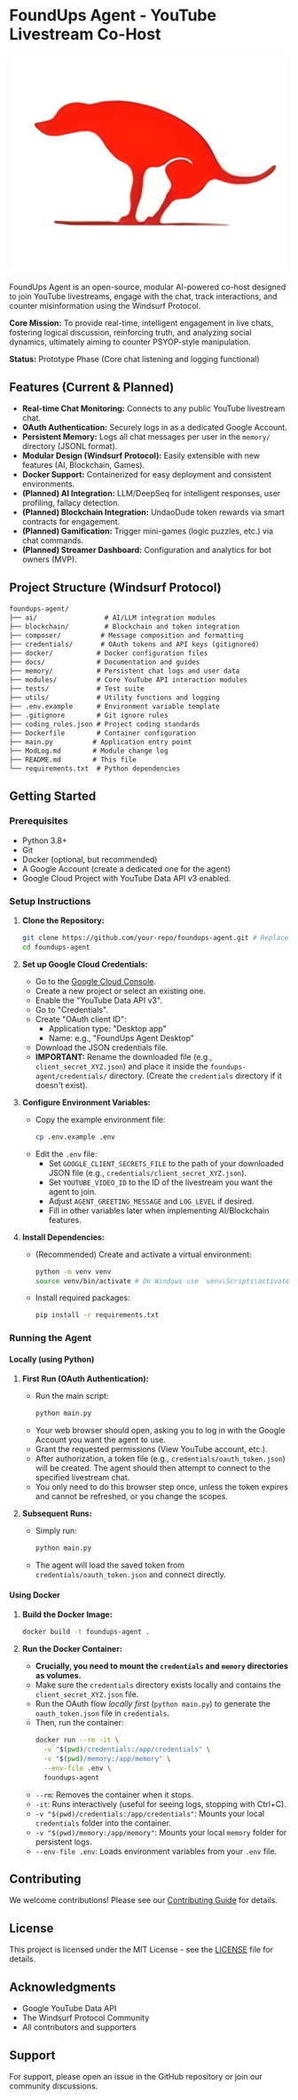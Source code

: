# FoundUps Agent - YouTube Livestream Co-Host

![FoundUps Logo Placeholder](docs/logo.png) <!-- Add a logo later -->

FoundUps Agent is an open-source, modular AI-powered co-host designed to join YouTube livestreams, engage with the chat, track interactions, and counter misinformation using the Windsurf Protocol.

**Core Mission:** To provide real-time, intelligent engagement in live chats, fostering logical discussion, reinforcing truth, and analyzing social dynamics, ultimately aiming to counter PSYOP-style manipulation.

**Status:** Prototype Phase (Core chat listening and logging functional)

## Features (Current & Planned)

*   **Real-time Chat Monitoring:** Connects to any public YouTube livestream chat.
*   **OAuth Authentication:** Securely logs in as a dedicated Google Account.
*   **Persistent Memory:** Logs all chat messages per user in the `memory/` directory (JSONL format).
*   **Modular Design (Windsurf Protocol):** Easily extensible with new features (AI, Blockchain, Games).
*   **Docker Support:** Containerized for easy deployment and consistent environments.
*   **(Planned) AI Integration:** LLM/DeepSeq for intelligent responses, user profiling, fallacy detection.
*   **(Planned) Blockchain Integration:** UndaoDude token rewards via smart contracts for engagement.
*   **(Planned) Gamification:** Trigger mini-games (logic puzzles, etc.) via chat commands.
*   **(Planned) Streamer Dashboard:** Configuration and analytics for bot owners (MVP).

## Project Structure (Windsurf Protocol)

```
foundups-agent/
├── ai/                 # AI/LLM integration modules
├── blockchain/         # Blockchain and token integration
├── composer/          # Message composition and formatting
├── credentials/       # OAuth tokens and API keys (gitignored)
├── docker/           # Docker configuration files
├── docs/             # Documentation and guides
├── memory/           # Persistent chat logs and user data
├── modules/          # Core YouTube API interaction modules
├── tests/            # Test suite
├── utils/            # Utility functions and logging
├── .env.example      # Environment variable template
├── .gitignore        # Git ignore rules
├── coding_rules.json # Project coding standards
├── Dockerfile        # Container configuration
├── main.py          # Application entry point
├── ModLog.md        # Module change log
├── README.md        # This file
└── requirements.txt  # Python dependencies
```

## Getting Started

### Prerequisites

*   Python 3.8+
*   Git
*   Docker (optional, but recommended)
*   A Google Account (create a dedicated one for the agent)
*   Google Cloud Project with YouTube Data API v3 enabled.

### Setup Instructions

1.  **Clone the Repository:**
    ```bash
    git clone https://github.com/your-repo/foundups-agent.git # Replace with your repo URL
    cd foundups-agent
    ```

2.  **Set up Google Cloud Credentials:**
    *   Go to the [Google Cloud Console](https://console.cloud.google.com/).
    *   Create a new project or select an existing one.
    *   Enable the "YouTube Data API v3".
    *   Go to "Credentials".
    *   Create "OAuth client ID":
        *   Application type: "Desktop app"
        *   Name: e.g., "FoundUps Agent Desktop"
    *   Download the JSON credentials file.
    *   **IMPORTANT:** Rename the downloaded file (e.g., `client_secret_XYZ.json`) and place it inside the `foundups-agent/credentials/` directory. (Create the `credentials` directory if it doesn't exist).

3.  **Configure Environment Variables:**
    *   Copy the example environment file:
        ```bash
        cp .env.example .env
        ```
    *   Edit the `.env` file:
        *   Set `GOOGLE_CLIENT_SECRETS_FILE` to the path of your downloaded JSON file (e.g., `credentials/client_secret_XYZ.json`).
        *   Set `YOUTUBE_VIDEO_ID` to the ID of the livestream you want the agent to join.
        *   Adjust `AGENT_GREETING_MESSAGE` and `LOG_LEVEL` if desired.
        *   Fill in other variables later when implementing AI/Blockchain features.

4.  **Install Dependencies:**
    *   (Recommended) Create and activate a virtual environment:
        ```bash
        python -m venv venv
        source venv/bin/activate # On Windows use `venv\Scripts\activate`
        ```
    *   Install required packages:
        ```bash
        pip install -r requirements.txt
        ```

### Running the Agent

#### Locally (using Python)

1.  **First Run (OAuth Authentication):**
    *   Run the main script:
        ```bash
        python main.py
        ```
    *   Your web browser should open, asking you to log in with the Google Account you want the agent to use.
    *   Grant the requested permissions (View YouTube account, etc.).
    *   After authorization, a token file (e.g., `credentials/oauth_token.json`) will be created. The agent should then attempt to connect to the specified livestream chat.
    *   You only need to do this browser step once, unless the token expires and cannot be refreshed, or you change the scopes.

2.  **Subsequent Runs:**
    *   Simply run:
        ```bash
        python main.py
        ```
    *   The agent will load the saved token from `credentials/oauth_token.json` and connect directly.

#### Using Docker

1.  **Build the Docker Image:**
    ```bash
    docker build -t foundups-agent .
    ```

2.  **Run the Docker Container:**
    *   **Crucially, you need to mount the `credentials` and `memory` directories as volumes.**
    *   Make sure the `credentials` directory exists locally and contains the `client_secret_XYZ.json` file.
    *   Run the OAuth flow *locally first* (`python main.py`) to generate the `oauth_token.json` file in `credentials`.
    *   Then, run the container:
        ```bash
        docker run --rm -it \
          -v "$(pwd)/credentials:/app/credentials" \
          -v "$(pwd)/memory:/app/memory" \
          --env-file .env \
          foundups-agent
        ```
       * `--rm`: Removes the container when it stops.
       * `-it`: Runs interactively (useful for seeing logs, stopping with Ctrl+C).
       * `-v "$(pwd)/credentials:/app/credentials"`: Mounts your local `credentials` folder into the container.
       * `-v "$(pwd)/memory:/app/memory"`: Mounts your local `memory` folder for persistent logs.
       * `--env-file .env`: Loads environment variables from your `.env` file.

## Contributing

We welcome contributions! Please see our [Contributing Guide](docs/CONTRIBUTING.md) for details.

## License

This project is licensed under the MIT License - see the [LICENSE](LICENSE) file for details.

## Acknowledgments

* Google YouTube Data API
* The Windsurf Protocol Community
* All contributors and supporters

## Support

For support, please open an issue in the GitHub repository or join our community discussions.
